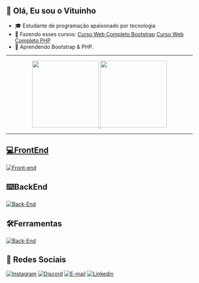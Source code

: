 ## 👋 Olá, Eu sou o Vituinho

- 🎓 Estudante de programação apaixonado por tecnologia
- 🌱 Fazendo esses cursos: [Curso Web Completo Bootstrap](https://github.com/VItuinho/CursoWebCompletoBootstrap) [Curso Web Completo PHP](https://github.com/VItuinho/CursoWebCompletoPHP)
- 🧠 Aprendendo Bootstrap & PHP.

---
<div align="center">
  <a href="https://github.com/vituinho">
  <img height="180em" src="https://github-readme-stats.vercel.app/api?username=vituinho&show_icons=true&theme=tokyonight&include_all_commits=true&count_private=true"/>
  <img height="180em" src="https://github-readme-stats.vercel.app/api/top-langs/?username=vituinho&layout=compact&langs_count=7&theme=tokyonight"/>
</div>
</div>
    
---

## 💻FrontEnd
[![Front-end](https://skillicons.dev/icons?i=html,css,js,bootstrap)](https://skillicons.dev)

## ⌨️​BackEnd

[![Back-End](https://skillicons.dev/icons?i=cs,mysql,php)](https://skillicons.dev)

## 🛠️Ferramentas

[![Back-End](https://skillicons.dev/icons?i=git,vscode,visualstudio)](https://skillicons.dev)

## 📱 Redes Sociais

  [![Instagram](https://skillicons.dev/icons?i=instagram)](https://www.instagram.com/victor.emoraes/)
  [![Discord](https://skillicons.dev/icons?i=discord)](https://discord.gg/RHFpjCJS)
  [![E-mail](https://skillicons.dev/icons?i=gmail)](mailto:trabalhovictor531@gmail.com)
  [![Linkedin](https://skillicons.dev/icons?i=linkedin)](https://www.linkedin.com/in/victor-emanuel-669091234/)
  
